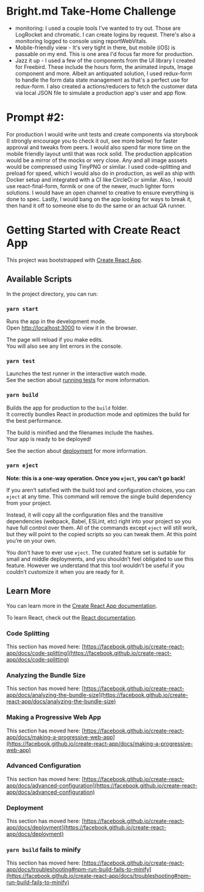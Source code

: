 # Bright.md Take-Home Challenge
- monitoring: I used a couple tools I've wanted to try out.  Those are LogRocket and chromatic.  I can create logins by request.  There's also a monitoring logged to console using reportWebVitals.
- Mobile-friendly view - It's very tight in there, but mobile (iOS) is passable on my end.  This is one area I'd focus far more for production.
- Jazz it up - I used a few of the components from the UI library I created for Freebird.  These include the hours form, the animated inputs, Image component and more.  Albeit an antiquated solution, I used redux-form to handle the form data state management as that's a perfect use for redux-form.  I also created a actions/reducers to fetch the customer data via local JSON file to simulate a production app's user and app flow.   

# Prompt #2:
For production I would write unit tests and create components via storybook (I strongly encourage you to check it out, see more below) for faster approval and tweaks from peers. I would also spend far more time on the mobile friendly layout until that was rock solid.  The production application would be a mirror of the mocks or very close.  Any and all image asssets would be compressed using TinyPNG or similar.  I used code-splitting and preload for speed, which I would also do in production, as well as ship with Docker setup and integrated with a CI like CircleCi or similar.  Also, I would use react-final-form, formik or one of the newer, much lighter form solutions. I would have an open channel to creative to ensure everything is done to spec.  Lastly, I would bang on the app looking for ways to break it, then hand it off to someone else to do the same or an actual QA runner.

# Getting Started with Create React App 

This project was bootstrapped with [Create React App](https://github.com/facebook/create-react-app).

## Available Scripts

In the project directory, you can run:

### `yarn start`

Runs the app in the development mode.\
Open [http://localhost:3000](http://localhost:3000) to view it in the browser.

The page will reload if you make edits.\
You will also see any lint errors in the console.

### `yarn test`

Launches the test runner in the interactive watch mode.\
See the section about [running tests](https://facebook.github.io/create-react-app/docs/running-tests) for more information.

### `yarn build`

Builds the app for production to the `build` folder.\
It correctly bundles React in production mode and optimizes the build for the best performance.

The build is minified and the filenames include the hashes.\
Your app is ready to be deployed!

See the section about [deployment](https://facebook.github.io/create-react-app/docs/deployment) for more information.

### `yarn eject`

**Note: this is a one-way operation. Once you `eject`, you can’t go back!**

If you aren’t satisfied with the build tool and configuration choices, you can `eject` at any time. This command will remove the single build dependency from your project.

Instead, it will copy all the configuration files and the transitive dependencies (webpack, Babel, ESLint, etc) right into your project so you have full control over them. All of the commands except `eject` will still work, but they will point to the copied scripts so you can tweak them. At this point you’re on your own.

You don’t have to ever use `eject`. The curated feature set is suitable for small and middle deployments, and you shouldn’t feel obligated to use this feature. However we understand that this tool wouldn’t be useful if you couldn’t customize it when you are ready for it.

## Learn More

You can learn more in the [Create React App documentation](https://facebook.github.io/create-react-app/docs/getting-started).

To learn React, check out the [React documentation](https://reactjs.org/).

### Code Splitting

This section has moved here: [https://facebook.github.io/create-react-app/docs/code-splitting](https://facebook.github.io/create-react-app/docs/code-splitting)

### Analyzing the Bundle Size

This section has moved here: [https://facebook.github.io/create-react-app/docs/analyzing-the-bundle-size](https://facebook.github.io/create-react-app/docs/analyzing-the-bundle-size)

### Making a Progressive Web App

This section has moved here: [https://facebook.github.io/create-react-app/docs/making-a-progressive-web-app](https://facebook.github.io/create-react-app/docs/making-a-progressive-web-app)

### Advanced Configuration

This section has moved here: [https://facebook.github.io/create-react-app/docs/advanced-configuration](https://facebook.github.io/create-react-app/docs/advanced-configuration)

### Deployment

This section has moved here: [https://facebook.github.io/create-react-app/docs/deployment](https://facebook.github.io/create-react-app/docs/deployment)

### `yarn build` fails to minify

This section has moved here: [https://facebook.github.io/create-react-app/docs/troubleshooting#npm-run-build-fails-to-minify](https://facebook.github.io/create-react-app/docs/troubleshooting#npm-run-build-fails-to-minify)
